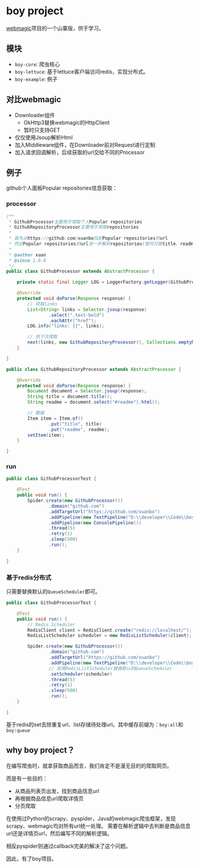 # boy project

[webmagic](https://github.com/code4craft/webmagic)项目的一个山寨版，供于学习。

## 模块

* `boy-core`: 爬虫核心
* `boy-lettuce`: 基于lettuce客户端访问redis，实现分布式。
* `boy-example`: 例子

## 对比webmagic

* Downloader组件
    * OkHttp3替换webmagic的HttpClient
    * 暂时只支持GET
* 仅仅使用Jsoup解析Html
* 加入Middleware组件，在Downloader前对Request进行定制
* 加入请求回调解析，后续获取的url交给不同的Processor


## 例子

github个人面板Popular repositories信息获取：

### processor
```java
/**
 * GithubProcessor主要用于爬取个人Popular repositories
 * GithubRepositoryProcessor主要用于爬取repositories
 *
 * 首先从https://github.com/xuanbo找到Popular repositories的url
 * 然后Popular repositories的url进一步解析repositories(暂时只取title，readme)
 *
 * @author xuan
 * @since 1.0.0
 */
public class GithubProcessor extends AbstractProcessor {

    private static final Logger LOG = LoggerFactory.getLogger(GithubProcessor.class);

    @Override
    protected void doParse(Response response) {
        // 获取links
        List<String> links = Selector.jsoup(response)
                .select(".text-bold")
                .eachAttr("href");
        LOG.info("links: {}", links);

        // 供下次爬取
        next(links, new GithubRepositoryProcessor(), Collections.emptyMap());
    }

}

public class GithubRepositoryProcessor extends AbstractProcessor {

    @Override
    protected void doParse(Response response) {
        Document document = Selector.jsoup(response);
        String title = document.title();
        String readme = document.select("#readme").html();

        // 数据
        Item item = Item.of()
                .put("title", title)
                .put("readme", readme);
        setItem(item);
    }

}
```

### run

```java
public class GithubProcessorTest {

    @Test
    public void run() {
        Spider.create(new GithubProcessor())
                .domain("github.com")
                .addTargetUrl("https://github.com/xuanbo")
                .addPipeline(new TextPipeline("D:\\developer\\Code\\boy\\github.txt"))
                .addPipeline(new ConsolePipeline())
                .thread(5)
                .retry(1)
                .sleep(500)
                .run();
    }

}
```

### 基于redis分布式

只需要替换默认的`QueueScheduler`即可。

```java
public class GithubProcessorTest {

    @Test
    public void run() {
        // Redis Scheduler
        RedisClient client = RedisClient.create("redis://localhost/");
        RedisListScheduler scheduler = new RedisListScheduler(client);

        Spider.create(new GithubProcessor())
                .domain("github.com")
                .addTargetUrl("https://github.com/xuanbo")
                .addPipeline(new TextPipeline("D:\\developer\\Code\\boy\\github.txt"))
                // 采用RedisListScheduler替换默认的QueueScheduler
                .setScheduler(scheduler)
                .thread(5)
                .retry(1)
                .sleep(500)
                .run();
    }

}
```

基于redis的set去除重复url、list存储待处理url。其中缓存前缀为：`boy:all`和`boy:queue`

## why boy project？

在编写爬虫时，就拿获取商品而言，我们肯定不是漫无目的的爬取网页。

而是有一些目的：

* 从商品列表页出发，找到商品信息url
* 再根据商品信息url爬取详情页
* 分页爬取

在使用过Python的scrapy、pyspider，Java的webmagic爬虫框架，发现scrapy、webmagic均对所有url统一处理。
需要在解析逻辑中去判断是商品信息url还是详情页url，然后编写不同的解析逻辑。

相反pyspider则通过callback完美的解决了这个问题。

因此，有了boy项目。
